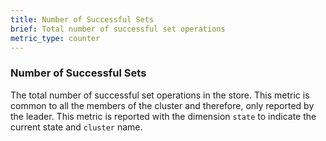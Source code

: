```yaml
---
title: Number of Successful Sets
brief: Total number of successful set operations
metric_type: counter
---
```

### Number of Successful Sets
The total number of successful set operations in the store. This metric is common to all the members of the cluster and therefore, only reported by the leader. This metric is reported with the dimension `state` to indicate the current state and `cluster` name.
